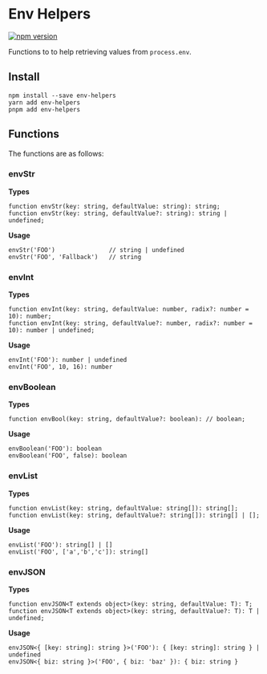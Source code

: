 # Env Helpers
[![npm version](https://badge.fury.io/js/env-helpers.svg)](https://badge.fury.io/js/env-helpers)

Functions to to help retrieving values from `process.env`.

## Install
```
npm install --save env-helpers
yarn add env-helpers
pnpm add env-helpers 
```

## Functions
The functions are as follows:

### envStr
**Types**
```
function envStr(key: string, defaultValue: string): string;
function envStr(key: string, defaultValue?: string): string | undefined;
```

**Usage**
```
envStr('FOO')               // string | undefined
envStr('FOO', 'Fallback')   // string
```

### envInt
**Types**
```
function envInt(key: string, defaultValue: number, radix?: number = 10): number;
function envInt(key: string, defaultValue?: number, radix?: number = 10): number | undefined;
```

**Usage**
```
envInt('FOO'): number | undefined
envInt('FOO', 10, 16): number
```

### envBoolean
**Types**
```
function envBool(key: string, defaultValue?: boolean): // boolean;
```

**Usage**
```
envBoolean('FOO'): boolean
envBoolean('FOO', false): boolean
```

### envList
**Types**
```
function envList(key: string, defaultValue: string[]): string[];
function envList(key: string, defaultValue?: string[]): string[] | [];
```

**Usage**
```
envList('FOO'): string[] | []
envList('FOO', ['a','b','c']): string[]
```

### envJSON
**Types**
```
function envJSON<T extends object>(key: string, defaultValue: T): T;
function envJSON<T extends object>(key: string, defaultValue?: T): T | undefined;
```

**Usage**
```
envJSON<{ [key: string]: string }>('FOO'): { [key: string]: string } | undefined
envJSON<{ biz: string }>('FOO', { biz: 'baz' }): { biz: string }
```
